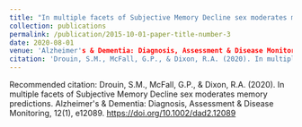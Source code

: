 ```yaml
---
title: "In multiple facets of Subjective Memory Decline sex moderates memory predictions"
collection: publications
permalink: /publication/2015-10-01-paper-title-number-3
date: 2020-08-01
venue: 'Alzheimer's & Dementia: Diagnosis, Assessment & Disease Monitoring'
citation: 'Drouin, S.M., McFall, G.P., & Dixon, R.A. (2020). In multiple facets of Subjective Memory Decline sex moderates memory predictions. Alzheimer's & Dementia: Diagnosis, Assessment & Disease Monitoring, 12(1), e12089. https://doi.org/10.1002/dad2.12089'
---
```


Recommended citation: Drouin, S.M., McFall, G.P., & Dixon, R.A. (2020). In multiple facets of Subjective Memory Decline sex moderates memory predictions. Alzheimer's & Dementia: Diagnosis, Assessment & Disease Monitoring, 12(1), e12089. https://doi.org/10.1002/dad2.12089
